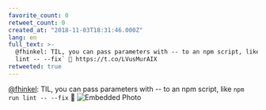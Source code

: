 ```yaml
---
favorite_count: 0
retweet_count: 0
created_at: "2018-11-03T18:31:46.000Z"
lang: en
full_text: >-
  @fhinkel: TIL, you can pass parameters with -- to an npm script, like `npm run
  lint -- --fix` 🤯 https://t.co/LVusMurAIX
retweeted: true
---
```


[@fhinkel](https://twitter.com/fhinkel): TIL, you can pass parameters with -- to
an npm script, like `npm run lint -- --fix` 🤯
![Embedded Photo](https://twitter-media-coderbyheart.s3.eu-north-1.amazonaws.com/1058788842763939841-DrGRs7tV4AAUqSH.png)
